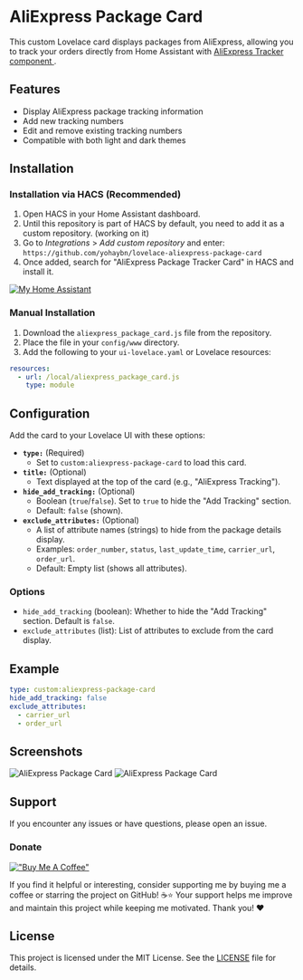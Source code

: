 
# AliExpress Package Card

This custom Lovelace card displays packages from AliExpress, allowing you to track your orders directly from Home Assistant with [AliExpress Tracker component ](https://github.com/yohaybn/HA_aliexpress_package_tracker_sensor).

## Features

- Display AliExpress package tracking information
- Add new tracking numbers
- Edit and remove existing tracking numbers
- Compatible with both light and dark themes

## Installation

### Installation via HACS (Recommended)
1. Open HACS in your Home Assistant dashboard.
2. Until this repository is part of HACS by default, you need to add it as a custom repository. (working on it)
3. Go to *Integrations* > *Add custom repository* and enter:  ``` https://github.com/yohaybn/lovelace-aliexpress-package-card ```
4. Once added, search for "AliExpress Package Tracker Card" in HACS and install it.

[![My Home Assistant](https://my.home-assistant.io/badges/hacs_repository.svg)](https://my.home-assistant.io/redirect/hacs_repository/?repository=lovelace-aliexpress-package-card&owner=yohaybn)

### Manual Installation

1. Download the `aliexpress_package_card.js` file from the repository.
2. Place the file in your `config/www` directory.
3. Add the following to your `ui-lovelace.yaml` or Lovelace resources:

```yaml
resources:
  - url: /local/aliexpress_package_card.js
    type: module
```

## Configuration

Add the card to your Lovelace UI with these options:

-   **`type:`** (Required)
    -   Set to `custom:aliexpress-package-card` to load this card.
-   **`title:`** (Optional)
    -   Text displayed at the top of the card (e.g., "AliExpress Tracking").
-   **`hide_add_tracking:`** (Optional)
    -   Boolean (`true`/`false`). Set to `true` to hide the "Add Tracking" section.
    -   Default: `false` (shown).
-   **`exclude_attributes:`** (Optional)
    -   A list of attribute names (strings) to hide from the package details display.
    -   Examples: `order_number`, `status`, `last_update_time`, `carrier_url`, `order_url`.
    -   Default: Empty list (shows all attributes).

### Options


- `hide_add_tracking` (boolean): Whether to hide the "Add Tracking" section. Default is `false`.
- `exclude_attributes` (list): List of attributes to exclude from the card display.

## Example

```yaml
type: custom:aliexpress-package-card
hide_add_tracking: false
exclude_attributes:
  - carrier_url
  - order_url
```

## Screenshots

![AliExpress Package Card](https://github.com/yohaybn/lovelace-aliexpress-package-card/blob/main/images/screenshot_light.png)
![AliExpress Package Card](https://github.com/yohaybn/lovelace-aliexpress-package-card/blob/main/images/screenshot_dark.png)

## Support

If you encounter any issues or have questions, please open an issue.


### Donate
[!["Buy Me A Coffee"](https://www.buymeacoffee.com/assets/img/custom_images/orange_img.png)](https://www.buymeacoffee.com/yohaybn)

If you find it helpful or interesting, consider supporting me by buying me a coffee or starring the project on GitHub! ☕⭐
Your support helps me improve and maintain this project while keeping me motivated. Thank you! ❤️


## License

This project is licensed under the MIT License. See the [LICENSE](LICENSE) file for details.
